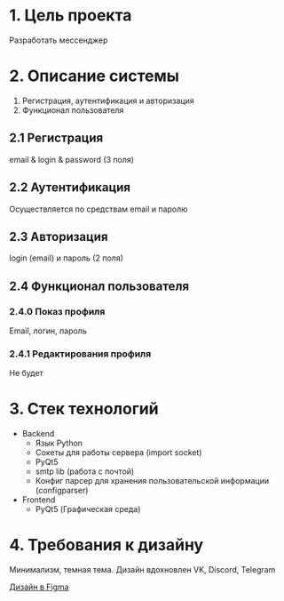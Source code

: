 # 1. Цель проекта
Разработать мессенджер
# 2. Описание системы
1. Регистрация, аутентификация и авторизация
2. Функционал пользователя
## 2.1 Регистрация
email & login & password (3 поля)
## 2.2 Аутентификация
Осуществляется по средствам email и паролю
## 2.3 Авторизация 
login (email) и пароль (2 поля)
## 2.4 Функционал пользователя
### 2.4.0 Показ профиля
Email, логин, пароль
### 2.4.1 Редактирования профиля
Не будет
# 3. Стек технологий
- Backend
	- Язык Python
	- Сокеты для работы сервера (import socket)
	- PyQt5
	- smtp lib (работа с почтой)
	- Конфиг парсер для хранения пользовательской информации (configparser)
- Frontend
	- PyQt5 (Графическая среда)
# 4. Требования к дизайну
Минимализм, темная тема. Дизайн вдохновлен VK, Discord, Telegram

[Дизайн в Figma](https://www.figma.com/file/Wqgqx1dGTtGQLP4X5M1qSu/%D0%9F%D0%A0%D0%90%D0%9A%D0%A2%D0%98%D0%9A%D0%90?node-id=0%3A1)

